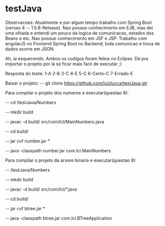 # testJava

Observacoes:
Atualmente e por algum tempo trabalho com Spring Boot (versao 4 -- 1.5.8-Release).
Nao possuo conhecimento em EJB, mas dei uma olhada e entendi um pouco da logica de comunicacao, estados dos Beans e etc.
Nao possuo conhecimento em JSF e JSP. Trabalho com angularJS no Frontend Spring Boot no Backend; toda comunicao e troca de dados ocorre em JSON.

Ah, ia esquecendo. Ambos os codigos foram feitos no Eclipse. Dá pra importar o projeto por lá se ficar mais facil de executar ;)

Resposta do teste:
1-A
2-B
3-C
4-E
5-C
6-Certo-C
7-Errado-E



Baixar o projeto:
-- git clone https://github.com/luizlucca/testJava.git

Para compilar o projeto dos numeros e executar(questao 8):

-- cd /testJava/Numbers

-- mkdir build

-- javac -d build/ src/com/lcl/MainNumbers.java

-- cd build/

-- jar cvf number.jar *

-- java -classpath number.jar com.lcl.MainNumbers

Para compilar o projeto da arvore binaria e executar(questao 9):

-- /testJava/Numbers

-- mkdir build

-- javac -d build/ src/com/lcl/*.java

-- cd build/

-- jar cvf btree.jar *

-- java -classpath btree.jar com.lcl.BTreeApplication

